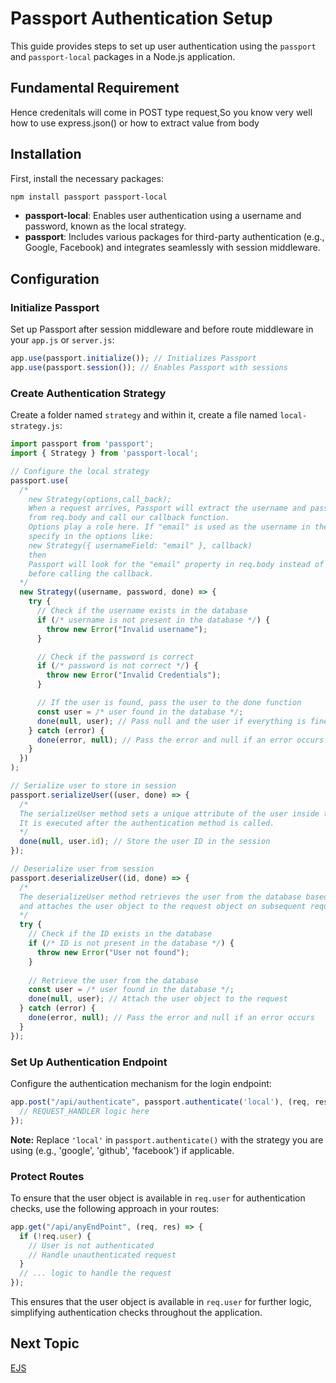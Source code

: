 # Passport Authentication Setup

This guide provides steps to set up user authentication using the `passport` and `passport-local` packages in a Node.js application.

## Fundamental Requirement
Hence credenitals will come in POST type request,So you know very well how to use express.json() or how to extract value from body

## Installation

First, install the necessary packages:

```bash
npm install passport passport-local
```

- **passport-local**: Enables user authentication using a username and password, known as the local strategy.
- **passport**: Includes various packages for third-party authentication (e.g., Google, Facebook) and integrates seamlessly with session middleware.

## Configuration

### Initialize Passport

Set up Passport after session middleware and before route middleware in your `app.js` or `server.js`:

```javascript
app.use(passport.initialize()); // Initializes Passport
app.use(passport.session()); // Enables Passport with sessions
```

### Create Authentication Strategy

Create a folder named `strategy` and within it, create a file named `local-strategy.js`:

```javascript
import passport from 'passport';
import { Strategy } from 'passport-local';

// Configure the local strategy
passport.use(
  /*
    new Strategy(options,call_back);
    When a request arrives, Passport will extract the username and password
    from req.body and call our callback function.
    Options play a role here. If "email" is used as the username in the req.body then
    specify in the options like:
    new Strategy({ usernameField: "email" }, callback)
    then 
    Passport will look for the "email" property in req.body instead of "username"
    before calling the callback.
  */
  new Strategy((username, password, done) => {
    try {
      // Check if the username exists in the database
      if (/* username is not present in the database */) {
        throw new Error("Invalid username");
      }

      // Check if the password is correct
      if (/* password is not correct */) {
        throw new Error("Invalid Credentials");
      }

      // If the user is found, pass the user to the done function
      const user = /* user found in the database */;
      done(null, user); // Pass null and the user if everything is fine
    } catch (error) {
      done(error, null); // Pass the error and null if an error occurs
    }
  })
);

// Serialize user to store in session
passport.serializeUser((user, done) => {
  /*
  The serializeUser method sets a unique attribute of the user inside the session.
  It is executed after the authentication method is called.
  */
  done(null, user.id); // Store the user ID in the session
});

// Deserialize user from session
passport.deserializeUser((id, done) => {
  /*
  The deserializeUser method retrieves the user from the database based on the ID
  and attaches the user object to the request object on subsequent requests.
  */
  try {
    // Check if the ID exists in the database
    if (/* ID is not present in the database */) {
      throw new Error("User not found");
    }
    
    // Retrieve the user from the database
    const user = /* user found in the database */;
    done(null, user); // Attach the user object to the request
  } catch (error) {
    done(error, null); // Pass the error and null if an error occurs
  }
});
```

### Set Up Authentication Endpoint

Configure the authentication mechanism for the login endpoint:

```javascript
app.post("/api/authenticate", passport.authenticate('local'), (req, res) => {
  // REQUEST_HANDLER logic here
});
```

**Note:** Replace `'local'` in `passport.authenticate()` with the strategy you are using (e.g., 'google', 'github', 'facebook') if applicable.

### Protect Routes

To ensure that the user object is available in `req.user` for authentication checks, use the following approach in your routes:

```javascript
app.get("/api/anyEndPoint", (req, res) => {
  if (!req.user) {
    // User is not authenticated
    // Handle unauthenticated request
  }
  // ... logic to handle the request
});
```

This ensures that the user object is available in `req.user` for further logic, simplifying authentication checks throughout the application.

## Next Topic

[EJS](../14-EJS/README.md)


